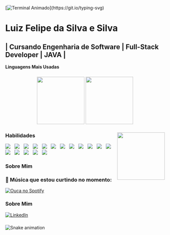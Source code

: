 [![Terminal Animado](https://readme-typing-svg.herokuapp.com?font=Fira+Code&pause=1000&color=ffffff&width=435&lines=Olá+Mundo!;Bem-vindo+ao+meu+perfil!)](https://git.io/typing-svg)
# Luiz Felipe da Silva e Silva

## | Cursando Engenharia de Software | Full-Stack Developer | JAVA |

**Linguagens Mais Usadas**

###

<div align="center">
  <img src="https://github-readme-stats.vercel.app/api?username=sychr12&show_icons=true&count_private=true&theme=radical&hide_border=false" height="150" />
  <img src="https://github-readme-stats.vercel.app/api/top-langs?username=sychr12&layout=compact&langs_count=5&theme=radical&hide_border=false" height="150" />
</div>


###

<img align="right" height="150" src="https://media1.tenor.com/m/uc0dYMDMnAIAAAAd/goku-vegeta-dancing.gif"  />

###

### Habilidades

<div align="left">
  <img src="https://img.shields.io/badge/-JavaScript-F7DF1E?logo=javascript&logoColor=black"  />
  <img width="5" />
  <img src="https://img.shields.io/badge/-HTML5-E34F26?logo=html5&logoColor=white"  />
  <img width="5" />
  <img src="https://img.shields.io/badge/-CSS3-1572B6?logo=css3&logoColor=white"  />
  <img width="5" />
  <img src="https://img.shields.io/badge/-Python-3776AB?logo=python&logoColor=white"  />
  <img width="5" />
  <img src="https://img.shields.io/badge/-MySQL-4479A1?logo=mysql&logoColor=white"  />
  <img width="5" />
  <img src="https://img.shields.io/badge/-MongoDB-47A248?logo=mongodb&logoColor=white"  />
  <img width="5" />
  <img src="https://img.shields.io/badge/Backend-Java-007396?logo=openjdk&logoColor=white"  />
  <img width="5" />

  <img src="https://img.shields.io/badge/-C-A8B9CC?logo=c&logoColor=black"  />
  <img width="5" />
  <img src="https://img.shields.io/badge/-C++-00599C?logo=c++&logoColor=white"  />
  <img width="5" />
  <img src="https://img.shields.io/badge/-PHP-777BB4?logo=php&logoColor=white"  />
  <img width="5" />
  <img src="https://img.shields.io/badge/-React-61DAFB?logo=react&logoColor=black"  />
  <img width="5" />
  <img src="https://img.shields.io/badge/-Node.js-339933?logo=nodedotjs&logoColor=white"  />
  <img width="5" />
  <img src="https://img.shields.io/badge/-Android_Studio-3DDC84?logo=androidstudio&logoColor=white"  />
  <img width="5" />
  <img src="https://img.shields.io/badge/-Git-F05032?logo=git&logoColor=white"  />
  <img width="5" />


  <img src="https://img.shields.io/badge/-GitHub-181717?logo=github&logoColor=white"  />
  <img width="5" />
  <img src="https://img.shields.io/badge/-Flask-000000?logo=flask&logoColor=white"  />
  <img width="5" />
  <img src="https://img.shields.io/badge/-Pygame-FF7F00?logo=python&logoColor=white"  />
  <img width="5" />
 
</div>

### Sobre Mim



### 🎵 Música que estou curtindo no momento:
[![Ouça no Spotify](https://img.shields.io/badge/Spotify-Listen-green?logo=spotify&style=for-the-badge)](https://open.spotify.com/track/0llzgiUXaGeoI4uN0rl8sn?si=kKxVRVgsREW7n4Hq3kjM3Q)





### Sobre Mim
[![LinkedIn](https://img.shields.io/badge/-LinkedIn-0077B5?logo=linkedin&logoColor=white)](seu-link-linkedin)




###
<img src="https://raw.githubusercontent.com/sychr12/sychr12/output/snake.svg" alt="Snake animation" />



###

